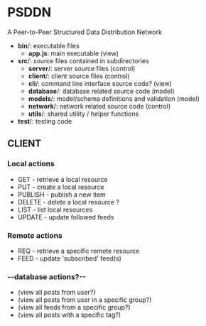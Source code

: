 # PSDDN
A Peer-to-Peer Structured Data Distribution Network

- **bin**/: executable files
    - **app.js**: main executable (view)
- **src**/: source files contained in subdirectories
    - **server**/: server source files (control)
    - **client**/: client source files (control)
    - **cli**/: command line interface source code? (view)
    - **database**/: database related source code (model)
    - **models**/: model/schema definitions and validation (model)
    - **network**/: network related source code (control)
    - **utils**/: shared utility / helper functions
- **test**/: testing code

## CLIENT
### Local actions
- GET - retrieve a local resource
- PUT - create a local resource
- PUBLISH - publish a new item
- DELETE - delete a local resource ?
- LIST - list local resources
- UPDATE - update followed feeds

### Remote actions
- REQ - retrieve a specific remote resource
- FEED - update 'subscribed' feed(s)

### --database actions?--
- (view all posts from user?)
- (view all posts from user in a specific group?)
- (view all feeds from a specific group?)
- (view all posts with a specific tag?)


